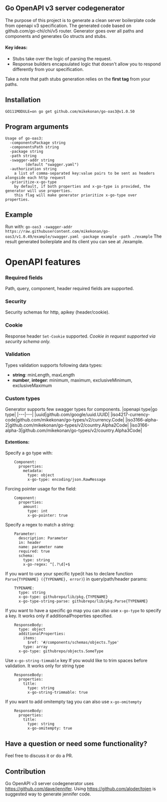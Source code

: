 Go OpenAPI v3 server codegenerator
----------------------------------------
The purpose of this project is to generate a clean server boilerplate code from openapi v3 specification. The generated code based on github.com/go-chi/chi/v5 router. Generator goes over all paths and components and generates Go structs and stubs. 

#### Key ideas:
- Stubs take over the logic of parsing the request.
- Response builders encapsulated logic that doesn't allow you to respond differently from your specification.

Take a note that path stubs generation relies on the **first tag** from your paths.
## Installation
```
GO111MODULE=on go get github.com/mikekonan/go-oas3@v1.0.50
```
## Program arguments
```
Usage of go-oas3:
  -componentsPackage string
  -componentsPath string
  -package string
  -path string
  -swagger-addr string
    	 (default "swagger.yaml")
  -authorization string 
    a list of comma-separated key:value pairs to be sent as headers alongside each http request
  -prioritize-x-go-type
    by default, if both properties and x-go-type is provided, the generator will use properties.
    this flag will make generator prioritize x-go-type over properties.

```
## Example
Run with: ```go-oas3 -swagger-addr https://raw.githubusercontent.com/mikekonan/go-oas3/v1.0.49/example/swagger.yaml -package example -path ./example```
The result generated boilerplate and its client you can see at ./example.

# OpenAPI features
### Required fields
Path, query, component, header required fields are supported.

### Security
Security schemas for http, apikey (header/cookie).

### Cookie
Response header `Set-Cookie` supported. *Cookie in request supported via security schema only.*  

### Validation
Types validation supports following data types:
- **string**: minLength, maxLength
- **number**, **integer**: minimum, maximum, exclusiveMinimum, exclusiveMaximum

### Custom types
Generator supports few swagger types for components. 
|openapi type|go type|
|---|---|
|uuid|github.com/google/uuid.UUID|
|iso4217-currency-code|github.com/mikekonan/go-types/v2/currency.Code|
|iso3166-alpha-2|github.com/mikekonan/go-types/v2/country.Alpha2Code|
|iso3166-alpha-3|github.com/mikekonan/go-types/v2/country.Alpha3Code|

#### Extentions:
Specify a go type with:
```
    Component:
      properties:
        metadata:
          type: object
          x-go-type: encoding/json.RawMessage
```

Forcing pointer usage for the field:
```
    Component:
      properties:
        amount:
          type: int
          x-go-pointer: true
```

Specify a regex to match a string:
```
    Parameter:
      description: Parameter
      in: header
      name: parameter name
      required: true
      schema:
        type: string
        x-go-regex: ^[.?\d]+$
```

If you want to use your specific type(it has to declare function ```Parse{TYPENAME} ({TYPENAME}, error)```) in query/path/header params:
```
    TYPENAME:
      type: string
      x-go-type: githubrepo/lib/pkg.{TYPENAME}
      x-go-type-string-parse: githubrepo/lib/pkg.Parse{TYPENAME}
```

If you want to have a specific go map you can also use `x-go-type` to specify a key. It works only if additionalProperties specified.
```
    ResponseBody:
      type: object
      additionalProperties:
        items:
          $ref: '#/components/schemas/objects.Type'
        type: array
      x-go-type: githubrepo/objects.SomeType
```

Use `x-go-string-timmable` key If you would like to trim spaces before validation. It works only for string type
```
    ResponseBody:
      properties:
        title:
          type: string
          x-go-string-trimmable: true
```

If you want to add omitempty tag you can also use `x-go-omitempty`
```
    ResponseBody:
      properties:
        title:
          type: string
          x-go-omitempty: true
```
## Have a question or need some functionality?
Feel free to discuss it or do a PR.

## Contribution
Go OpenAPI v3 server codegenerator uses https://github.com/dave/jennifer. 
Using https://github.com/aloder/tojen is suggested way to generate jennifer code.
